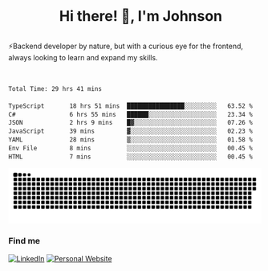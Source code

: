 <div id="user-content-toc">
  <ul align="center">
    <summary><h1 style="display: inline-block">Hi there! 👋, I'm Johnson</h1></summary>
  </ul>
</div>

⚡Backend developer by nature, but with a curious eye for the frontend, always looking to learn and expand my skills.

<br>


<!--START_SECTION:waka-->

```txt
Total Time: 29 hrs 41 mins

TypeScript       18 hrs 51 mins  ████████████████░░░░░░░░░   63.52 %
C#               6 hrs 55 mins   ██████░░░░░░░░░░░░░░░░░░░   23.34 %
JSON             2 hrs 9 mins    █▓░░░░░░░░░░░░░░░░░░░░░░░   07.26 %
JavaScript       39 mins         ▓░░░░░░░░░░░░░░░░░░░░░░░░   02.23 %
YAML             28 mins         ▒░░░░░░░░░░░░░░░░░░░░░░░░   01.58 %
Env File         8 mins          ░░░░░░░░░░░░░░░░░░░░░░░░░   00.45 %
HTML             7 mins          ░░░░░░░░░░░░░░░░░░░░░░░░░   00.45 %
```

<!--END_SECTION:waka-->

<picture>
  <source  srcset="https://github.com/joshwambere/joshwambere/blob/output/github-contribution-grid-snake-dark.svg?palette=github-dark">
  <source  srcset="https://github.com/joshwambere/joshwambere/blob/output/github-contribution-grid-snake.svg">
  <img alt="github contribution grid snake animation" src="https://github.com/joshwambere/joshwambere/blob/output/github-contribution-grid-snake.svg">
</picture>

### Find me
<a href="https://www.linkedin.com/in/dusabe-johnson" target="_blank"><img src="https://img.shields.io/badge/LinkedIn-%230077B5.svg?&style=flat&logo=linkedin&logoColor=white" alt="LinkedIn"></a>
‎‎ [![Personal Website](https://img.shields.io/badge/visit-Johnsonis.me-blue)](https://johnsonis.me/)
